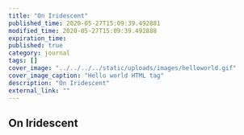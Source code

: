 ```yaml
---
title: "On Iridescent"
published_time: 2020-05-27T15:09:39.492881
modified_time: 2020-05-27T15:09:39.492888
expiration_time: 
published: true
category: journal
tags: []
cover_image: "../../../../static/uploads/images/helloworld.gif"
cover_image_caption: "Hello world HTML tag"
description: "On Iridescent"
external_link: ""
---
```


## On Iridescent

